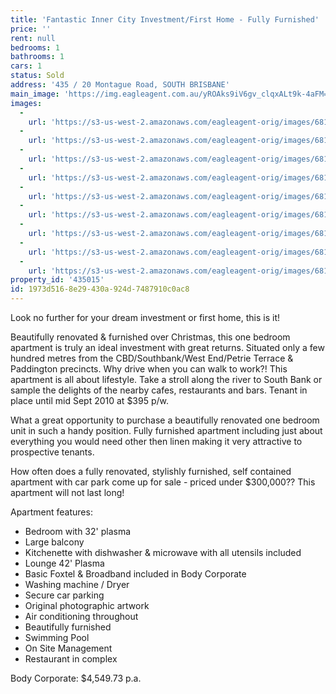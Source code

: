 ```yaml
---
title: 'Fantastic Inner City Investment/First Home - Fully Furnished'
price: ''
rent: null
bedrooms: 1
bathrooms: 1
cars: 1
status: Sold
address: '435 / 20 Montague Road, SOUTH BRISBANE'
main_image: 'https://img.eagleagent.com.au/yROAks9iV6gv_clqxALt9k-4aFM=/1280x854/smart/https://s3-us-west-2.amazonaws.com/eagleagent-orig/images/6819792/106527817-image-M.jpg'
images:
  -
    url: 'https://s3-us-west-2.amazonaws.com/eagleagent-orig/images/6819800/106527817-image-H.jpg'
  -
    url: 'https://s3-us-west-2.amazonaws.com/eagleagent-orig/images/6819799/106527817-image-G.jpg'
  -
    url: 'https://s3-us-west-2.amazonaws.com/eagleagent-orig/images/6819798/106527817-image-F.jpg'
  -
    url: 'https://s3-us-west-2.amazonaws.com/eagleagent-orig/images/6819797/106527817-image-E.jpg'
  -
    url: 'https://s3-us-west-2.amazonaws.com/eagleagent-orig/images/6819796/106527817-image-D.jpg'
  -
    url: 'https://s3-us-west-2.amazonaws.com/eagleagent-orig/images/6819795/106527817-image-C.jpg'
  -
    url: 'https://s3-us-west-2.amazonaws.com/eagleagent-orig/images/6819794/106527817-image-B.jpg'
  -
    url: 'https://s3-us-west-2.amazonaws.com/eagleagent-orig/images/6819793/106527817-image-A.jpg'
  -
    url: 'https://s3-us-west-2.amazonaws.com/eagleagent-orig/images/6819792/106527817-image-M.jpg'
property_id: '435015'
id: 1973d516-8e29-430a-924d-7487910c0ac8
---
```

Look no further for your dream investment or first home, this is it!

Beautifully renovated & furnished over Christmas, this one bedroom apartment is truly an ideal investment with great returns. Situated only a few hundred metres from the CBD/Southbank/West End/Petrie Terrace & Paddington precincts. Why drive when you can walk to work?! This apartment is all about lifestyle. Take a stroll along the river to South Bank or sample the delights of the nearby cafes, restaurants and bars. Tenant in place until mid Sept  2010 at $395 p/w.

What a great opportunity to purchase a beautifully renovated one bedroom unit in such a handy position. Fully furnished apartment including just about everything you would need other then linen making it very attractive to prospective tenants.

How often does a fully renovated, stylishly  furnished, self contained apartment with car park come up for sale - priced under $300,000?? This apartment will not last long!

Apartment features:
*  Bedroom with 32' plasma
*  Large balcony
*  Kitchenette with dishwasher & microwave with all utensils included
*  Lounge 42' Plasma
*  Basic Foxtel & Broadband included in Body Corporate
*  Washing machine / Dryer
*  Secure car parking
*  Original photographic artwork
*  Air conditioning throughout
*  Beautifully furnished
*  Swimming Pool
*  On Site Management
*  Restaurant in complex

Body Corporate: $4,549.73 p.a.